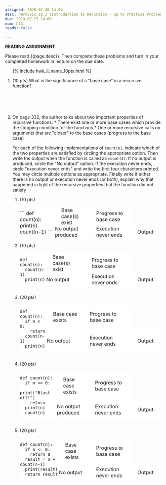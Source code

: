 ```yaml
---
assigned: 2019-07-20 14:00
desc: Perkovic 10.1 (Introduction to Recursion - up to Practice Problem 10.3)
due: 2019-07-27 14:00
num: h13
ready: false

---
```


<b>READING ASSIGNMENT</b>

Please read {{page.desc}}.  Then complete these problems and turn in your completed homework in lecture on the due date.
<ol>

{% include hwk_li_name_10pts.html %}

<li markdown="1" style="margin-bottom:6em;"> (10 pts) What is the significance of a "base case" in a recursive function?
</li>

<li markdown="1">  On page 332, the author talks about two important properties of recursive functions:
* There exist one or more base cases which provide the stopping condition for the functions
* One or more recursive calls on arguments that are "closer" to the base cases (progress to the base case)

For each of the following implementations of `count(n)`, indicate which of the two properties are satisfied by circling the appropriate option. Then write the output when the function is called as `count(4)`. If no output is produced, circle the "No output" option. If the execution never ends, circle "execution never ends" and write the first four characters printed. You may circle multiple options as appropriate. Finally write if either there is no output or execution never ends (or both), explain why that happened in light of the recursive properties that the function did not satisfy

<style>
table.fn_ben { border: none }
table.fn_ben * { border: none }
table.fn_ben * td { padding: 0px 20px 0px 20px; background-color: white; }
table.fn_ben * td:first-of-type { padding: 0px 0px 0px 0px; background-color: white; }
</style>

<ol>

<li style="margin-bottom:0em;"> (10 pts) <!-- recursive functions -->

<table class="fn_ben">
<tr>
<td markdown="1" rowspan="4">
```
def count(n):
  print(n)
  count(n-1)
```

</td>
<td>
Base case(s) exist
</td>
<td>Progress to base case</td>
</tr>
<tr>
<td>No output produced</td>
<td>Execution never ends</td>
<td>Output: </td>
</tr>
</table>



</li>

<div class="pagebreak"></div>



<li style="margin-bottom:2em;"> (10 pts) <!-- one of the function benefit questions -->

<table class="fn_ben" >
<tr>
<td markdown="1" rowspan="4">

```
def count(n):
  count(n-1)
  print(n)

```
</td>
<td>
Base case(s) exist
</td>
<td>Progress to base case</td>
</tr>
<tr>
<td>No output </td>
<td>Execution never ends</td>
<td>Output: </td>
</tr>
</table>

</li> <!-- one of the function benefit questions -->

<li style="margin-bottom:2em;"> (20 pts) <!-- one of the function benefit questions -->

<table class="fn_ben" >
<tr>
<td markdown="1" rowspan="3">

```
def count(n):
  if n < 0:
    return
  count(n-1)
  print(n)

```

</td>
<td>
Base case exists
</td>
<td>Progress to base case</td>
</tr>
<tr>
<td>No output </td>
<td>Execution never ends</td>
<td>Output: </td>
</tr>
</table>

</li>

<li style="margin-bottom:2em;"> (20 pts) <!-- one of the function benefit questions -->

<table class="fn_ben" >
<tr>
<td markdown="1" rowspan="3">

```
def count(n):
  if n <= 0:
    print("Blast off!")
    return
  print(n)
  count(n)
```

</td>
<td>
Base case exists
</td>
<td>Progress to base case</td>
</tr>
<tr>
<td>No output produced</td>
<td>Execution never ends</td>
<td>Output: </td>
</tr>
</table>

</li>

<li style="margin-bottom:2em;"> (20 pts) <!-- one of the function benefit questions -->

<table class="fn_ben">
<tr>
<td markdown="1" rowspan="3">

```
def count(n):
  if n <= 0:
    return 0
  result = n + count(n-1)
  print(result)
  return result
```

</td>
<td>
Base case exists
</td>
<td>Progress to base case</td>
</tr>
<tr>
<td>No output </td>
<td>Execution never ends</td>
<td>Output: </td>
</tr>
</table>

</li>
</ol>
